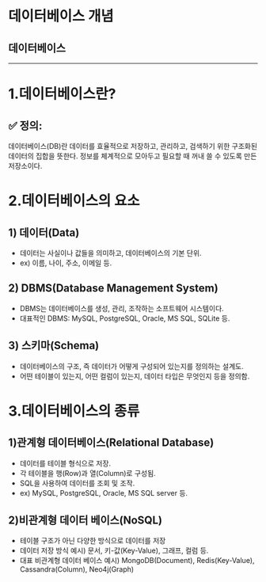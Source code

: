 데이터베이스 개념
=============

데이터베이스
---------
-------

# 1.데이터베이스란?

## ✅ 정의:

데이터베이스(DB)란 데이터를 효율적으로 저장하고, 관리하고, 검색하기 위한 구조화된 데이터의 집합을 뜻한다.
정보를 체계적으로 모아두고 필요할 때 꺼내 쓸 수 있도록 만든 저장소이다.

# 2.데이터베이스의 요소

## 1) 데이터(Data)
* 데이터는 사실이나 값들을 의미하고, 데이터베이스의 기본 단위.
* ex) 이름, 나이, 주소, 이메일 등.

## 2) DBMS(Database Management System)
* DBMS는 데이터베이스를 생성, 관리, 조작하는 소프트웨어 시스템이다.
* 대표적인 DBMS: MySQL, PostgreSQL, Oracle, MS SQL, SQLite 등.

## 3) 스키마(Schema)
* 데이터베이스의 구조, 즉 데이터가 어떻게 구성되어 있는지를 정의하는 설계도.
* 어떤 테이블이 있는지, 어떤 컬럼이 있는지, 데이터 타입은 무엇인지 등을 정의함.

# 3.데이터베이스의 종류

## 1)관계형 데이터베이스(Relational Database)
* 데이터를 테이블 형식으로 저장.
* 각 테이블을 행(Row)과 열(Column)로 구성됨.
* SQL을 사용하여 데이터를 조회 및 조작.
* ex) MySQL, PostgreSQL, Oracle, MS SQL server 등.

## 2)비관계형 데이터 베이스(NoSQL)
* 테이블 구조가 아닌 다양한 방식으로 데이터를 저장
* 데이터 저장 방식 예시) 문서, 키-값(Key-Value), 그래프, 컬럼 등.
* 대표 비관계형 데이터 베이스 예시) MongoDB(Document), Redis(Key-Value), Cassandra(Column), Neo4j(Graph)


